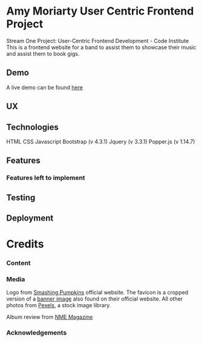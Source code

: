 # Amy Moriarty User Centric Frontend Project
Stream One Project: User-Centric Frontend Development - Code Institute
This is a frontend website for a band to assist them to showcase their music and assist them to book gigs. 

## Demo
A live demo can be found [here](https://amylmoriarty.github.io/user-centric-frontend-project-am/)

## UX


## Technologies
HTML
CSS
Javascript
Bootstrap (v 4.3.1)
Jquery (v 3.3.1)
Popper.js (v 1.14.7)

## Features


### Features left to implement


## Testing


## Deployment


# Credits
### Content


### Media
Logo from [Smashing Pumpkins](https://www.smashingpumpkins.com/home) official website.
The favicon is a cropped version of a [banner image](https://www.smashingpumpkins.com/images/saosb.png) also found on their official website.
All other photos from [Pexels](https://www.pexels.com), a stock image library.

Album review from [NME Magazine](https://www.nme.com/reviews/album/smashing-pumpkins-shiny-and-oh-so-bright-vol-1-review)

### Acknowledgements


